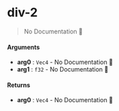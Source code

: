 # div\-2

> No Documentation 🚧

#### Arguments

- **arg0** : `Vec4` \- No Documentation 🚧
- **arg1** : `f32` \- No Documentation 🚧

#### Returns

- **arg0** : `Vec4` \- No Documentation 🚧
